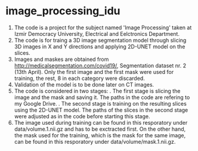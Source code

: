 # image_processing_idu
1. The code is a project for the subject named 'Image Processing' taken at Izmir Democracy University, Electrical and Eelctronics Department.
2. The code is for traing a 3D image segmentation model through slicing 3D images in X and Y directions and applying 2D-UNET model on the slices.
3. Images and maskes are obtained from http://medicalsegmentation.com/covid19/, Segmentation dataset nr. 2 (13th April). Only the first image and the first mask were used for training, the rest, 8 in each category were discarded.
4. Validation of the model is to be done later on CT images.
5. The code is considered in two stages: 
   . The first stage is slicing the image and the mask and saving it. The paths in the code are refering to my Google Drive.
   . The second stage is training on the resulting slices using the 2D-UNET model. The paths of the slices in the second stage were adjusted as in the code before starting this stage.
6. The image used during training can be found in this resporatory under data/volume.1.nii.gz and has to be exctracted first. On the other hand, the mask used for the training, which is the mask for the same image, can be found in this resporatory under data/volume/mask.1.nii.gz.

